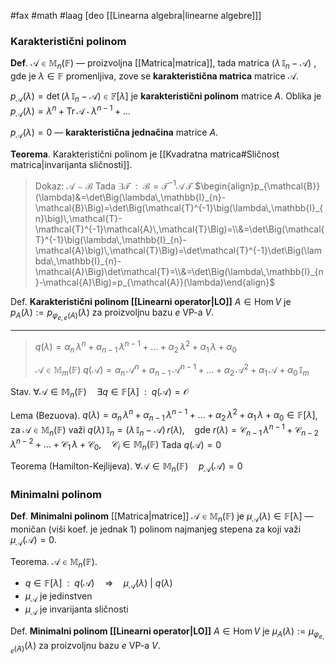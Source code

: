 #fax #math #laag [deo [[Linearna algebra|linearne algebre]]]
$\:$

### Karakteristični polinom
**Def**. $\mathcal{A}\in\mathbb{M}_{n}(\mathbb{F})$ — proizvoljna [[Matrica|matrica]], tada matrica $\Big(\lambda\,\mathbb{I}_{n}-\mathcal{A}\Big)$ , gde je $\lambda\in\mathbb{F}$ promenljiva, zove se **karakteristična matrica** matrice $\mathcal{A}$.

$p_{\mathcal{A}}(\lambda)=\det\Big(\lambda\,\mathbb{I}_{n}-\mathcal{A}\Big)\in\mathbb{F}[\lambda]$ je **karakteristični polinom** matrice $A$. 
Oblika je $p_{\mathcal{A}}(\lambda)=\lambda^{n}+\mathrm{Tr}\,\mathcal{A}\cdot\lambda^{n-1}+\dots$

$p_{\mathcal{A}}(\lambda)=0$ — **karakteristična jednačina** matrice $A$.

**Teorema**. Karakteristični polinom je [[Kvadratna matrica#Sličnost matrica|invarijanta sličnosti]].
> Dokaz: $\mathcal{A}\sim\mathcal{B}$
> Tada $\exists\mathcal{T}\ \ :\ \ \mathcal{B}=\mathcal{T}^{-1}\mathcal{A}\,\mathcal{T}$
> $\begin{align}p_{\mathcal{B}}(\lambda)&=\det\Big(\lambda\,\mathbb{I}_{n}-\mathcal{B}\Big)=\det\Big(\mathcal{T}^{-1}\big(\lambda\,\mathbb{I}_{n}\big)\,\mathcal{T}-\mathcal{T}^{-1}\mathcal{A}\,\mathcal{T}\Big)=\\&=\det\Big(\mathcal{T}^{-1}\big(\lambda\,\mathbb{I}_{n}-\mathcal{A}\big)\,\mathcal{T}\Big)=\det\mathcal{T}^{-1}\det\Big(\lambda\,\mathbb{I}_{n}-\mathcal{A}\Big)\det\mathcal{T}=\\&=\det\Big(\lambda\,\mathbb{I}_{n}-\mathcal{A}\Big)=p_{\mathcal{A}}(\lambda)\end{align}$

Def. **Karakteristični polinom [[Linearni operator|LO]]** $A\in\mathrm{Hom}\, V$ je $p_{A}(\lambda):=p_{\varphi_{e,\,e}(A)}(\lambda)$ za proizvoljnu bazu $e$ VP-a $V$.
$\:$
___
> $q(\lambda)=\alpha_{n}\,\lambda^{n}+\alpha_{n-1}\,\lambda^{n-1}+\dots+\alpha_{2}\,\lambda^{2}+\alpha_{1}\,\lambda+\alpha_{0}$
> 
> $\mathcal{A}\in\mathbb{M}_{m}(\mathbb{F})$
> $q(\mathcal{A})=\alpha_{n}\,\mathcal{A}^{n}+\alpha_{n-1}\,\mathcal{A}^{n-1}+\dots+\alpha_{2}\,\mathcal{A}^{2}+\alpha_{1}\,\mathcal{A}+\alpha_{0}\,\mathbb{I}_{m}$

Stav. $\forall\mathcal{A}\in\mathbb{M}_{n}(\mathbb{F})\quad\exists q\in\mathbb{F}[\lambda]\ \ :\ \ q(\mathcal{A})=\mathcal{O}$

Lema (Bezuova). $q(\lambda)=\alpha_{n}\,\lambda^{n}+\alpha_{n-1}\,\lambda^{n-1}+\dots+\alpha_{2}\,\lambda^{2}+\alpha_{1}\,\lambda+\alpha_{0}\in\mathbb{F}[\lambda]$, za $\mathcal{A}\in\mathbb{M}_{n}(\mathbb{F})$ važi $q(\lambda)\,\mathbb{I}_{n}=\big(\lambda\,\mathbb{I}_{n}-\mathcal{A}\big)\,r(\lambda)$, $\ \:$  gde $r(\lambda)=\mathcal{C}_{n-1}\,\lambda^{n-1}+\mathcal{C}_{n-2}\,\lambda^{n-2}+\dots+\mathcal{C}_{1}\,\lambda+\mathcal{C}_{0}, \quad \mathcal{C}_{i}\in\mathbb{M}_{n}(\mathbb{F})$
Tada $q(\mathcal{A})=0$

Teorema (Hamilton-Kejlijeva). $\forall\mathcal{A}\in\mathbb{M}_{n}(\mathbb{F})\quad p_{\mathcal{A}}(\mathcal{A})=0$

### Minimalni polinom 

**Def**. **Minimalni polinom** [[Matrica|matrice]] $\mathcal{A}\in\mathbb{M}_{n}(\mathbb{F})$ je $\mu_{\mathcal{A}}(\lambda)\in\mathbb{F[\lambda]}$ — moničan (viši koef. je jednak $1$) polinom najmanjeg stepena za koji važi $\mu_{\mathcal{A}}(\mathcal{A})=0$.

Teorema. $\mathcal{A}\in \mathbb{M}_{n}(\mathbb{F})$.
- $q\in\mathbb{F}[\lambda]\ \ :\ \ q(\mathcal{A})\quad \Rightarrow\quad \mu_{\mathcal{A}}(\lambda)\ \Big|\ q(\lambda)$
- $\mu_{\mathcal{A}}$ je jedinstven 
- $\mu_{\mathcal{A}}$ je invarijanta sličnosti

Def. **Minimalni polinom [[Linearni operator|LO]]** $A\in\mathrm{Hom}\, V$ je $\mu_{A}(\lambda):=\mu_{\varphi_{e,\,e}(A)}(\lambda)$ za proizvoljnu bazu $e$ VP-a $V$.